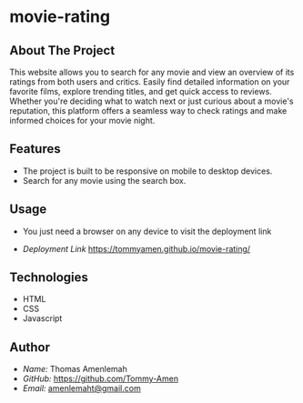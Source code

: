# movie-rating

## About The Project

This website allows you to search for any movie and view an overview of its ratings from both users and critics. Easily find detailed information on your favorite films, explore trending titles, and get quick access to reviews. Whether you're deciding what to watch next or just curious about a movie's reputation, this platform offers a seamless way to check ratings and make informed choices for your movie night.

## Features

- The project is built to be responsive on mobile to desktop devices.
- Search for any movie using the search box.

## Usage

- You just need a browser on any device to visit the
  deployment link

- _Deployment Link_
  <https://tommyamen.github.io/movie-rating/>

## Technologies

- HTML
- CSS
- Javascript

## Author

- _Name:_ Thomas Amenlemah
- _GitHub:_ <https://github.com/Tommy-Amen>
- _Email:_ amenlemaht@gmail.com
